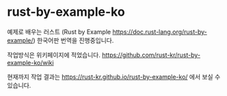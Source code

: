 # rust-by-example-ko

예제로 배우는 러스트 (Rust by Example https://doc.rust-lang.org/rust-by-example/) 한국어판 번역을 진행중입니다.

작업방식은 위키페이지에 적었습니다. https://github.com/rust-kr/rust-by-example-ko/wiki

현재까지 작업 결과는 https://rust-kr.github.io/rust-by-example-ko/ 에서 보실 수 있습니다.

